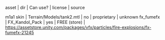 asset              | dir                       | Can use? | license      | source

m1a1 skin          | Terrain/Models/tank2.mtl  | no       | proprietary  | unknown
fx_fumefx          | FX_Kandol_Pack            | yes      | FREE (store) | https://assetstore.unity.com/packages/vfx/particles/fire-explosions/fx-fumefx-21245

